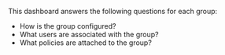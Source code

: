 This dashboard answers the following questions for each group:

- How is the group configured?
- What users are associated with the group?
- What policies are attached to the group?
